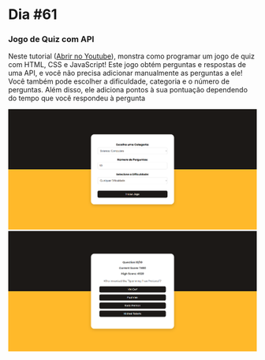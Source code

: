 # Dia #61

### Jogo de Quiz com API
Neste tutorial ([Abrir no Youtube](https://youtu.be/so_FzCUMlf0)), monstra como programar um jogo de quiz com HTML, CSS e JavaScript! Este jogo obtém perguntas e respostas de uma API, e você não precisa adicionar manualmente as perguntas a ele! Você também pode escolher a dificuldade, categoria e o número de perguntas. Além disso, ele adiciona pontos à sua pontuação dependendo do tempo que você respondeu à pergunta 

![captura de tela](foto1.png)
![captura de tela](foto2.png)
